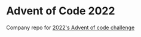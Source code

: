 # Advent of Code 2022

Company repo for [2022's Advent of code challenge](https://adventofcode.com/2022)

